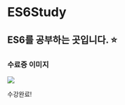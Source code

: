 # ES6Study 
## ES6를 공부하는 곳입니다. ⭐
### 수료증 이미지

<img src="https://user-images.githubusercontent.com/48716775/76362090-b9e62000-6363-11ea-8fc1-5757ad619fdb.PNG"></img>

수강완료!
